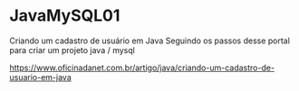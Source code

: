 # JavaMySQL01
Criando um cadastro de usuário em Java
Seguindo os passos desse portal para criar um projeto java / mysql

https://www.oficinadanet.com.br/artigo/java/criando-um-cadastro-de-usuario-em-java




